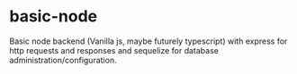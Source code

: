 # basic-node

Basic node backend (Vanilla js, maybe futurely typescript) with express for http requests and responses and sequelize for database administration/configuration.
